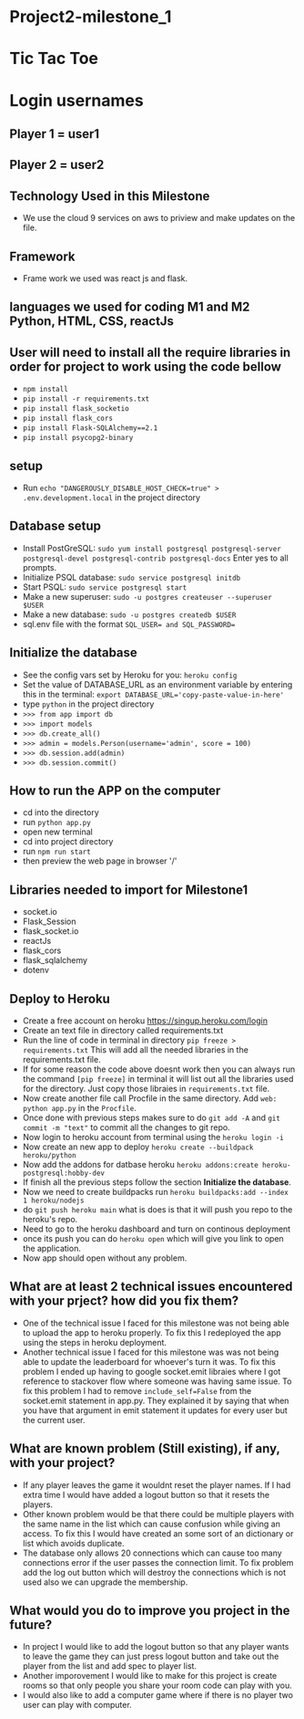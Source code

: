 # Project2-milestone_1

# Tic Tac Toe

# Login usernames 

## Player 1 = user1
## Player 2 = user2
    
## Technology Used in this Milestone
  - We use the cloud 9 services on aws to priview and make updates on the file.

## Framework 
  - Frame work we used was react js and flask.

## languages we used for coding M1 and M2 Python, HTML, CSS, reactJs

## User will need to install all the require libraries in order for project to work using the code bellow
  - `npm install`
  - `pip install -r requirements.txt`
  - `pip install flask_socketio`
  - `pip install flask_cors`
  - `pip install Flask-SQLAlchemy==2.1`
  - `pip install psycopg2-binary`

## setup
  - Run `echo "DANGEROUSLY_DISABLE_HOST_CHECK=true" > .env.development.local` in the project directory

## Database setup
  - Install PostGreSQL: `sudo yum install postgresql postgresql-server postgresql-devel postgresql-contrib postgresql-docs` Enter yes to all prompts. 
  - Initialize PSQL database: `sudo service postgresql initdb`
  - Start PSQL: `sudo service postgresql start`
  - Make a new superuser: `sudo -u postgres createuser --superuser $USER`
  - Make a new database: `sudo -u postgres createdb $USER`
  - sql.env file with the format `SQL_USER= and SQL_PASSWORD=`
  

## Initialize the database
  - See the config vars set by Heroku for you: `heroku config`
  - Set the value of DATABASE_URL as an environment variable by entering this in the terminal: `export DATABASE_URL='copy-paste-value-in-here'`
  - type `python` in the project directory
  - `>>> from app import db`
  - `>>> import models`
  - `>>> db.create_all()`
  - `>>> admin = models.Person(username='admin', score = 100)`
  - `>>> db.session.add(admin)`
  - `>>> db.session.commit()`

## How to run the APP on the computer
 - cd into the directory
 - run `python app.py`
 - open new terminal 
 - cd into project directory
 - run `npm run start`
 - then preview the web page in browser '/'

## Libraries needed to import for Milestone1
  - socket.io
  - Flask_Session
  - flask_socket.io
  - reactJs
  - flask_cors
  - flask_sqlalchemy
  - dotenv

## Deploy to Heroku
 - Create a free account on heroku https://singup.heroku.com/login
 - Create an text file in directory called requirements.txt
 - Run the line of code in terminal in directory  `pip freeze > requirements.txt`  This will add all the needed libraries in the requirements.txt file.
 - If for some reason the code above doesnt work then you can always run the command `[pip freeze]` in terminal it will list out all the libraries used for the directory. Just copy those libraies in `requirements.txt` file.
 - Now create another file call Procfile in the same directory. Add `web: python app.py` in the `Procfile`.
 - Once done with previous steps makes sure to do `git add -A` and `git commit -m "text"` to commit all the changes to git repo.
 - Now login to heroku account from terminal using the `heroku login -i`
 - Now create an new app to deploy `heroku create --buildpack heroku/python`
 - Now add the addons for datbase heroku `heroku addons:create heroku-postgresql:hobby-dev`
 - If finish all the previous steps follow the section **Initialize the database**.
 - Now we need to create buildpacks run `heroku buildpacks:add --index 1 heroku/nodejs`
 - do `git push heroku main` what is does is that it will push you repo to the heroku's repo.
 - Need to go to the heroku dashboard and turn on continous deployment
 - once its push you can do `heroku open` which will give you link to open the application.
 - Now app should open without any problem.

## What are at least 2 technical issues encountered with your prject? how did you fix them?
 - One of the technical issue I faced for this milestone was not being able to upload the app to heroku properly. 
        To fix this I redeployed the app using the steps in heroku deployment.
 - Another technical issue I faced for this milestone was was not being able to update the leaderboard for whoever's turn it was.
       To fix this problem I ended up having to google socket.emit libraies where I got reference to stackover flow where someone
       was having same issue. To fix this problem I had to remove `include_self=False` from the socket.emit statement in app.py. 
       They explained it by saying that when you have that argument in emit statement it updates for every user but the current user.


## What are known problem (Still existing), if any, with your project?
  - If any player leaves the game it wouldnt reset the player names. If I had extra time I would have added a logout button so that it resets the players.
  - Other known problem would be that there could be multiple players with the same name in the list which can cause confusion while giving an access. To fix this I would have created an some sort of an dictionary or list which avoids duplicate.
  - The database only allows 20 connections which can cause too many connections error if the user passes the connection limit. To fix problem add the log out button which will destroy the connections which is not used also we can upgrade the membership.
 

## What would you do to improve you project in the future?
 - In project I would like to add the logout button so that any player wants to leave the game they can just press logout button and take out the player from the list and add spec to player list.
 - Another imporovement I would like to make for this project is create rooms so that only people you share your room code can play with you.
 - I would also like to add a computer game where if there is no player two user can play with computer.
 
 
 

